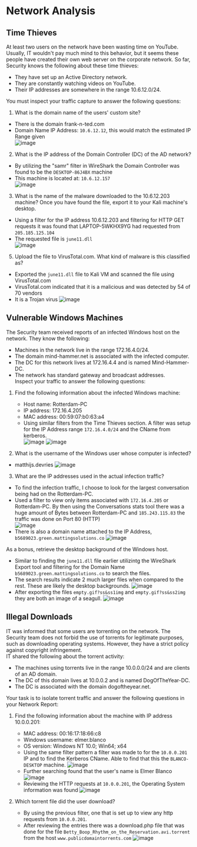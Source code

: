 # Network Analysis
## Time Thieves
At least two users on the network have been wasting time on YouTube. Usually, IT wouldn't pay much mind to this behavior, but it seems these people have created their own web server on the corporate network. So far, Security knows the following about these time thieves:  
- They have set up an Active Directory network.  
- They are constantly watching videos on YouTube.  
- Their IP addresses are somewhere in the range 10.6.12.0/24.  
  
You must inspect your traffic capture to answer the following questions:
1. What is the domain name of the users' custom site?
  - There is the domain frank-n-ted.com
  - Domain Name IP Address: `10.6.12.12`, this would match the estimated IP Range given  
![image](https://user-images.githubusercontent.com/96210254/180910704-710b98ee-0b9e-4555-9163-42280e95e991.png)
 
2. What is the IP address of the Domain Controller (DC) of the AD network?
  - By utilizing the "samr" filter in WireShark the Domain Controller was found to be the `DESKTOP-86J4BX` machine
  - This machine is located at: `10.6.12.157`  
  ![image](https://user-images.githubusercontent.com/96210254/180912199-02f75108-e9db-4c20-afd8-dfd7b85f964b.png)
 
3. What is the name of the malware downloaded to the 10.6.12.203 machine? Once you have found the file, export it to your Kali machine's desktop.  
  - Using a filter for the IP address 10.6.12.203 and filtering for HTTP GET requests it was found that LAPTOP-5WKHX9YG had requested from `205.185.125.104`
  - The requested file is `june11.dll`  
  ![image](https://user-images.githubusercontent.com/96210254/180912911-44719a9b-e642-4d7d-9376-e0f33d4bcf05.png)

5. Upload the file to VirusTotal.com. What kind of malware is this classified as?  
  - Exported the `june11.dll` file to Kali VM and scanned the file using VirusTotal.com
  - VirusTotal.com indicated that it is a malicious and was detected by 54 of 70 vendors
  - It is a Trojan virus
  ![image](https://user-images.githubusercontent.com/96210254/180915492-e41c215d-126b-490c-80bb-24ec915baa88.png)
 
## Vulnerable Windows Machines
The Security team received reports of an infected Windows host on the network. They know the following:  
- Machines in the network live in the range 172.16.4.0/24.
- The domain mind-hammer.net is associated with the infected computer.
- The DC for this network lives at 172.16.4.4 and is named Mind-Hammer-DC.
- The network has standard gateway and broadcast addresses.  
Inspect your traffic to answer the following questions:
1. Find the following information about the infected Windows machine:
    - Host name: Rotterdam-PC
    - IP address: 172.16.4.205
    - MAC address: 00:59:07:b0:63:a4
    - Using similar filters from the Time Thieves section. A filter was setup for the IP Address range `172.16.4.0/24` and the CName from kerberos.  
    ![image](https://user-images.githubusercontent.com/96210254/180916248-c3ea059b-2e21-4212-9c55-bcbf475f0a43.png)
    ![image](https://user-images.githubusercontent.com/96210254/180916569-65af3ff0-5eb4-4399-aa81-6077efc68ac5.png)

2. What is the username of the Windows user whose computer is infected?
  - matthijs.devries
  ![image](https://user-images.githubusercontent.com/96210254/180917226-a4e96f03-250e-48fb-b185-88a92c1af9bd.png)
 
3. What are the IP addresses used in the actual infection traffic?
  - To find the infection traffic, I choose to look for the largest conversation being had on the Rotterdam-PC.
  - Used a filter to view only items associated with `172.16.4.205` or Rotterdam-PC. By then using the Conversations stats tool there was a huge amount of Bytes between Rotterdam-PC and `185.243.115.83` the traffic was done on Port 80 (HTTP)  
  ![image](https://user-images.githubusercontent.com/96210254/180917962-9f63de77-954c-4b23-a352-b57b940d8d95.png)  
  - There is also a domain name attached to the IP Address, `b5689023.green.mattingsolutions.co`
  ![image](https://user-images.githubusercontent.com/96210254/180918064-c6f37a9e-82f5-4b2a-8689-afd8aa773aef.png)  
 
As a bonus, retrieve the desktop background of the Windows host.
  - Similar to finding the `june11.dll` file earlier utilizintg the WireShark Export tool and filtering for the Domain Name `b5689023.green.mattingsolutions.co` to search the files.
  - The search results indicate 2 much larger files when compared to the rest. These are likely the desktop backgrounds.
  ![image](https://user-images.githubusercontent.com/96210254/180918697-bced09cb-4c2d-4e2e-9b03-0f8f9df69e13.png)  
  - After exporting the files `empty.gif?ss&ss1img` and `empty.gif?ss&ss2img` they are both an image of a seagull.
  ![image](https://user-images.githubusercontent.com/96210254/180918612-3e14ee24-229c-4623-81d9-fbf4f770eeed.png)

## Illegal Downloads
IT was informed that some users are torrenting on the network. The Security team does not forbid the use of torrents for legitimate purposes, such as downloading operating systems. However, they have a strict policy against copyright infringement.  
IT shared the following about the torrent activity:

- The machines using torrents live in the range 10.0.0.0/24 and are clients of an AD domain.
- The DC of this domain lives at 10.0.0.2 and is named DogOfTheYear-DC.
- The DC is associated with the domain dogoftheyear.net.

Your task is to isolate torrent traffic and answer the following questions in your Network Report:


1. Find the following information about the machine with IP address 10.0.0.201:
    - MAC address: 00:16:17:18:66:c8
    - Windows username: elmer.blanco
    - OS version: Windows NT 10.0; Win64; x64
    - Using the same filter pattern a filter was made to for the `10.0.0.201` IP and to find the Kerberos CName. Able to find that this the `BLANCO-DESKTOP` machine.
    ![image](https://user-images.githubusercontent.com/96210254/180919770-c31f9c3a-2d9b-4230-9115-7fb98b228c89.png)  
    - Further searching found that the user's name is Elmer Blanco
    ![image](https://user-images.githubusercontent.com/96210254/180920630-97d9d7cc-b47f-4d01-bebd-b49d6e14d065.png)  
    - Reviewing the HTTP requests at `10.0.0.201`, the Operating System information was found
    ![image](https://user-images.githubusercontent.com/96210254/180920716-b6dc0f3e-4bad-4623-a2a3-76cdbc7b48cf.png)  

2. Which torrent file did the user download?
    - By using the previous filter, one that is set up to view any http requests from `10.0.0.201`.
    - After reviewing the entries there was a download.php file that was done for the file `Betty_Boop_Rhythm_on_the_Reservation.avi.torrent` from the host `www.publicdomaintorrents.com`
    ![image](https://user-images.githubusercontent.com/96210254/180921463-862ebce6-0dc7-4063-a524-76df521ed593.png)
